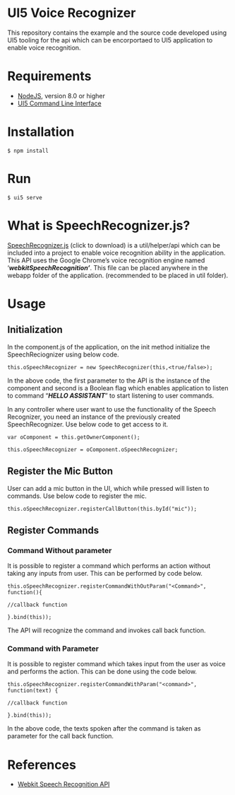 # UI5 Voice Recognizer

This repository contains the example and the source code developed using UI5 tooling for the api which can be encorportaed to UI5 application to enable voice recognition.

# Requirements
- [NodeJS](https://nodejs.org/en/download/), version 8.0 or higher
- [UI5 Command Line Interface](https://github.com/SAP/ui5-cli) 

# Installation

    $ npm install

# Run

    $ ui5 serve

# What is SpeechRecognizer.js?

[SpeechRecognizer.js](https://github.com/sijas/ui5-voice-recognition/blob/master/webapp/util/SpeechRecognizer.js) (click to download) is a util/helper/api which can be included into a project to enable voice recognition ability in the application. This API uses the Google Chrome’s voice recognition engine named ‘**_webkitSpeechRecognition’_**. This file can be placed anywhere in the webapp folder of the application. (recommended to be placed in util folder).

# Usage

## Initialization

In the component.js of the application, on the init method initialize the SpeechReciognizer using below code.

    this.oSpeechRecognizer = new SpeechRecognizer(this,<true/false>);

In the above code, the first parameter to the API is the instance of the component and second is a Boolean flag which enables application to listen to command “**_HELLO ASSISTANT_**” to start listening to user commands.

In any controller where user want to use the functionality of the Speech Recognizer, you need an instance of the previously created SpeechRecognizer. Use below code to get access to it.

    var oComponent = this.getOwnerComponent();
    
    this.oSpeechRecognizer = oComponent.oSpeechRecognizer;

## Register the Mic Button

User can add a mic button in the UI, which while pressed will listen to commands. Use below code to register the mic.

    this.oSpeechRecognizer.registerCallButton(this.byId("mic"));

## Register Commands

### Command Without parameter

It is possible to register a command which performs an action without taking any inputs from user. This can be performed by code below.

    this.oSpeechRecognizer.registerCommandWithOutParam("<Command>", function(){
    
    //callback function
    
    }.bind(this));

The API will recognize the command and invokes call back function.

### Command with Parameter

It is possible to register command which takes input from the user as voice and performs the action. This can be done using the code below.

    this.oSpeechRecognizer.registerCommandWithParam("<command>", function(text) {
    
    //callback function
    
    }.bind(this));

In the above code, the texts spoken after the command is taken as parameter for the call back function.

# References

 - [Webkit Speech Recognition API](https://developers.google.com/web/updates/2013/01/Voice-Driven-Web-Apps-Introduction-to-the-Web-Speech-API)